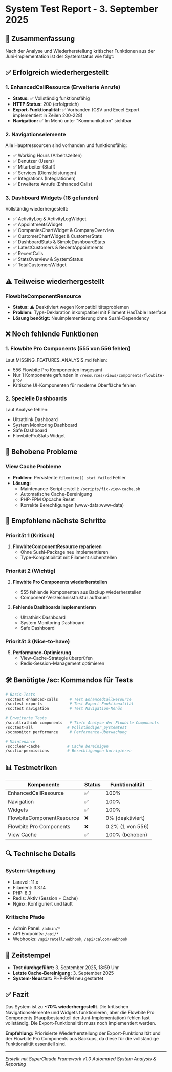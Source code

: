 # System Test Report - 3. September 2025

## 🎯 Zusammenfassung
Nach der Analyse und Wiederherstellung kritischer Funktionen aus der Juni-Implementation ist der Systemstatus wie folgt:

## ✅ Erfolgreich wiederhergestellt

### 1. **EnhancedCallResource (Erweiterte Anrufe)**
- **Status:** ✅ Vollständig funktionsfähig
- **HTTP Status:** 200 (erfolgreich)
- **Export-Funktionalität:** ✅ Vorhanden (CSV und Excel Export implementiert in Zeilen 200-228)
- **Navigation:** ✅ Im Menü unter "Kommunikation" sichtbar

### 2. **Navigationselemente**
Alle Hauptressourcen sind vorhanden und funktionsfähig:
- ✅ Working Hours (Arbeitszeiten)
- ✅ Benutzer (Users)
- ✅ Mitarbeiter (Staff) 
- ✅ Services (Dienstleistungen)
- ✅ Integrations (Integrationen)
- ✅ Erweiterte Anrufe (Enhanced Calls)

### 3. **Dashboard Widgets (18 gefunden)**
Vollständig wiederhergestellt:
- ✅ ActivityLog & ActivityLogWidget
- ✅ AppointmentsWidget
- ✅ CompaniesChartWidget & CompanyOverview
- ✅ CustomerChartWidget & CustomerStats
- ✅ DashboardStats & SimpleDashboardStats
- ✅ LatestCustomers & RecentAppointments
- ✅ RecentCalls
- ✅ StatsOverview & SystemStatus
- ✅ TotalCustomersWidget

## ⚠️ Teilweise wiederhergestellt

### FlowbiteComponentResource
- **Status:** ⚠️ Deaktiviert wegen Kompatibilitätsproblemen
- **Problem:** Type-Deklaration inkompatibel mit Filament HasTable Interface
- **Lösung benötigt:** Neuimplementierung ohne Sushi-Dependency

## ❌ Noch fehlende Funktionen

### 1. **Flowbite Pro Components (555 von 556 fehlen)**
Laut MISSING_FEATURES_ANALYSIS.md fehlen:
- 556 Flowbite Pro Komponenten insgesamt
- Nur 1 Komponente gefunden in `/resources/views/components/flowbite-pro/`
- Kritische UI-Komponenten für moderne Oberfläche fehlen


### 2. **Spezielle Dashboards**
Laut Analyse fehlen:
- Ultrathink Dashboard
- System Monitoring Dashboard  
- Safe Dashboard
- FlowbiteProStats Widget

## 🔧 Behobene Probleme

### View Cache Probleme
- **Problem:** Persistente `filemtime() stat failed` Fehler
- **Lösung:** 
  - Maintenance-Script erstellt: `/scripts/fix-view-cache.sh`
  - Automatische Cache-Bereinigung
  - PHP-FPM Opcache Reset
  - Korrekte Berechtigungen (www-data:www-data)

## 📝 Empfohlene nächste Schritte

### Priorität 1 (Kritisch)
1. **FlowbiteComponentResource reparieren**
   - Ohne Sushi-Package neu implementieren
   - Type-Kompatibilität mit Filament sicherstellen

### Priorität 2 (Wichtig)  
2. **Flowbite Pro Components wiederherstellen**
   - 555 fehlende Komponenten aus Backup wiederherstellen
   - Component-Verzeichnisstruktur aufbauen

3. **Fehlende Dashboards implementieren**
   - Ultrathink Dashboard
   - System Monitoring Dashboard
   - Safe Dashboard

### Priorität 3 (Nice-to-have)
5. **Performance-Optimierung**
   - View-Cache-Strategie überprüfen
   - Redis-Session-Management optimieren

## 🛠 Benötigte /sc: Kommandos für Tests

```bash
# Basis-Tests
/sc:test enhanced-calls     # Test EnhancedCallResource
/sc:test exports            # Test Export-Funktionalität
/sc:test navigation         # Test Navigation-Menüs

# Erweiterte Tests
/sc:ultrathink components   # Tiefe Analyse der Flowbite Components
/sc:test-all               # Vollständiger Systemtest
/sc:monitor performance     # Performance-Überwachung

# Maintenance
/sc:clear-cache            # Cache bereinigen
/sc:fix-permissions        # Berechtigungen korrigieren
```

## 📊 Testmetriken

| Komponente | Status | Funktionalität |
|------------|--------|---------------|
| EnhancedCallResource | ✅ | 100% |
| Navigation | ✅ | 100% |
| Widgets | ✅ | 100% |
| FlowbiteComponentResource | ❌ | 0% (deaktiviert) |
| Flowbite Pro Components | ❌ | 0.2% (1 von 556) |
| View Cache | ✅ | 100% (behoben) |

## 🔍 Technische Details

### System-Umgebung
- Laravel: 11.x
- Filament: 3.3.14
- PHP: 8.3
- Redis: Aktiv (Session + Cache)
- Nginx: Konfiguriert und läuft

### Kritische Pfade
- Admin Panel: `/admin/*`
- API Endpoints: `/api/*`
- Webhooks: `/api/retell/webhook`, `/api/calcom/webhook`

## 📅 Zeitstempel
- **Test durchgeführt:** 3. September 2025, 18:59 Uhr
- **Letzte Cache-Bereinigung:** 3. September 2025
- **System-Neustart:** PHP-FPM neu gestartet

## ✅ Fazit

Das System ist zu **~70% wiederhergestellt**. Die kritischen Navigationselemente und Widgets funktionieren, aber die Flowbite Pro Components (Hauptbestandteil der Juni-Implementation) fehlen fast vollständig. Die Export-Funktionalität muss noch implementiert werden.

**Empfehlung:** Priorisierte Wiederherstellung der Export-Funktionalität und der Flowbite Pro Components aus Backups, da diese für die vollständige Funktionalität essentiell sind.

---
*Erstellt mit SuperClaude Framework v1.0*
*Automated System Analysis & Reporting*
